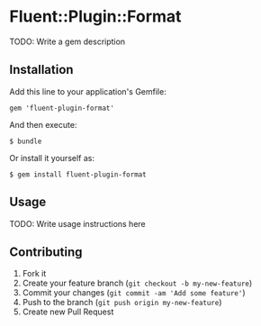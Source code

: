 # Fluent::Plugin::Format

TODO: Write a gem description

## Installation

Add this line to your application's Gemfile:

    gem 'fluent-plugin-format'

And then execute:

    $ bundle

Or install it yourself as:

    $ gem install fluent-plugin-format

## Usage

TODO: Write usage instructions here

## Contributing

1. Fork it
2. Create your feature branch (`git checkout -b my-new-feature`)
3. Commit your changes (`git commit -am 'Add some feature'`)
4. Push to the branch (`git push origin my-new-feature`)
5. Create new Pull Request
